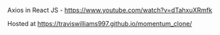Axios in React JS - https://www.youtube.com/watch?v=dTahxuXRmfk

Hosted at https://traviswilliams997.github.io/momentum_clone/
